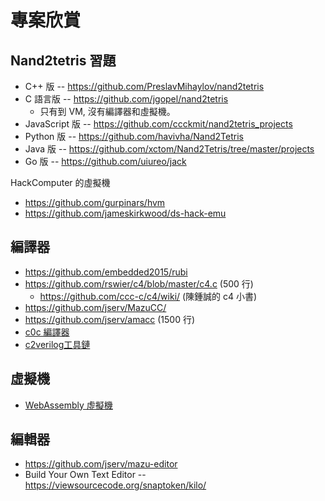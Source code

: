 # 專案欣賞

## Nand2tetris 習題

* C++ 版 -- https://github.com/PreslavMihaylov/nand2tetris
* C 語言版 -- https://github.com/jgopel/nand2tetris
    * 只有到 VM, 沒有編譯器和虛擬機。
* JavaScript 版 -- https://github.com/ccckmit/nand2tetris_projects
* Python 版 -- https://github.com/havivha/Nand2Tetris
* Java 版 -- https://github.com/xctom/Nand2Tetris/tree/master/projects
* Go 版 -- https://github.com/uiureo/jack

HackComputer 的虛擬機

* https://github.com/gurpinars/hvm
* https://github.com/jameskirkwood/ds-hack-emu

## 編譯器

* https://github.com/embedded2015/rubi
* https://github.com/rswier/c4/blob/master/c4.c (500 行)
    * https://github.com/ccc-c/c4/wiki/ (陳鍾誠的 c4 小書)
* https://github.com/jserv/MazuCC/
* https://github.com/jserv/amacc (1500 行)
* [c0c 編譯器](https://github.com/cccbook/c0c/wiki)
* [c2verilog工具鏈](https://github.com/cccbook/c2verilog/wiki)

## 虛擬機

* [WebAssembly 虛擬機](https://github.com/WasmVM/WasmVM)

## 編輯器

* https://github.com/jserv/mazu-editor
* Build Your Own Text Editor -- https://viewsourcecode.org/snaptoken/kilo/


